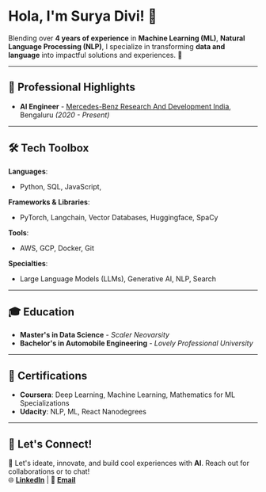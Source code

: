 # Hola, I'm Surya Divi! 👋

Blending over **4 years of experience** in **Machine Learning (ML)**, **Natural Language Processing (NLP)**, I specialize in transforming **data and language** into impactful solutions and experiences. 🚀

---

## 🌟 **Professional Highlights**
- **AI Engineer** - [Mercedes-Benz Research And Development India](https://www.mbrdi.co.in/#/), Bengaluru *(2020 - Present)*  

---

## 🛠️ **Tech Toolbox**
**Languages**:  
- Python, SQL, JavaScript, 

**Frameworks & Libraries**:  
- PyTorch, Langchain, Vector Databases, Huggingface, SpaCy  

**Tools**:  
- AWS, GCP, Docker, Git  

**Specialties**:  
- Large Language Models (LLMs), Generative AI, NLP, Search  

---

## 🎓 **Education**
- **Master's in Data Science** - *Scaler Neovarsity*  
- **Bachelor's in Automobile Engineering** - *Lovely Professional University*  

---

## 📜 **Certifications**
- **Coursera**: Deep Learning, Machine Learning, Mathematics for ML Specializations  
- **Udacity**: NLP, ML, React Nanodegrees  

---

## 🤝 **Let's Connect!**
🔗 Let's ideate, innovate, and build cool experiences with **AI**. Reach out for collaborations or to chat!  
🌐 **[LinkedIn](https://www.linkedin.com/in/suryadivi/)** | 📧 **[Email](mailto:divisaisurya@gmail.com)**  


